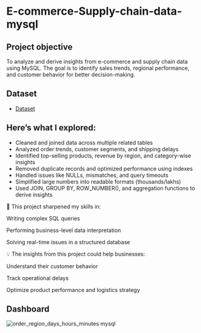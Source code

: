 # E-commerce-Supply-chain-data-mysql
## Project objective
To analyze and derive insights from e-commerce and supply chain data using MySQL.
The goal is to identify sales trends, regional performance, and customer behavior for better decision-making.
## Dataset
- <a href="https://github.com/Naresh19-hub/e-commerce-supply-chain-data-mysql/blob/main/incom2024_delay_example_dataset.(e-commerce%20%26%20supply%20chain%20data).csv">Dataset</a>
## Here’s what I explored:
- Cleaned and joined data across multiple related tables
- Analyzed order trends, customer segments, and shipping delays
- Identified top-selling products, revenue by region, and category-wise insights
- Removed duplicate records and optimized performance using indexes
- Handled issues like NULLs, mismatches, and query timeouts
- Simplified large numbers into readable formats (thousands/lakhs)
- Used JOIN, GROUP BY, ROW_NUMBER(), and aggregation functions to derive insights

📌 This project sharpened my skills in:

Writing complex SQL queries

Performing business-level data interpretation

Solving real-time issues in a structured database

💡 The insights from this project could help businesses:

Understand their customer behavior

Track operational delays

Optimize product performance and logistics strategy

## Dashboard 
![order_region_days_hours_minutes mysql](https://github.com/user-attachments/assets/723eed79-86c1-4acb-a9ea-dabb0fb42711)
